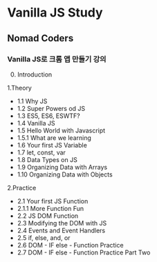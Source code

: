 # Vanilla JS Study
## Nomad Coders
### Vanilla JS로 크롬 앱 만들기 강의

0. Introduction

1.Theory
- 1.1 Why JS
- 1.2 Super Powers od JS
- 1.3 ES5, ES6, ESWTF?
- 1.4 Vanilla JS
- 1.5 Hello World with Javascript
- 1.5.1 What are we learning
- 1.6 Your first JS Variable
- 1.7 let, const, var
- 1.8 Data Types on JS
- 1.9 Organizing Data with Arrays
- 1.10 Organizing Data with Objects

2.Practice
- 2.1 Your first JS Function
- 2.1.1 More Function Fun
- 2.2 JS DOM Function
- 2.3 Modifying the DOM with JS
- 2.4 Events and Event Handlers
- 2.5 if, else, and, or
- 2.6 DOM - IF else - Function Practice
- 2.7 DOM - IF else - Function Practice Part Two
